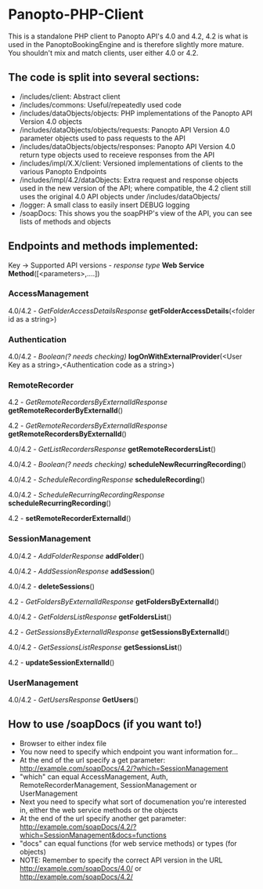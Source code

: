 Panopto-PHP-Client
==================

This is a standalone PHP client to Panopto API's 4.0 and 4.2, 4.2 is what is used in the PanoptoBookingEngine and is therefore slightly more mature. You shouldn't mix and match clients, user either 4.0 or 4.2.

The code is split into several sections:
----------------------------------------

* /includes/client: Abstract client
* /includes/commons: Useful/repeatedly used code
* /includes/dataObjects/objects: PHP implementations of the Panopto API Version 4.0 objects
* /includes/dataObjects/objects/requests: Panopto API Version 4.0 parameter objects used to pass requests to the API
* /includes/dataObjects/objects/responses: Panopto API Version 4.0 return type objects used to receieve responses from the API
* /includes/impl/X.X/client: Versioned implementations of clients to the various Panopto Endpoints
* /includes/impl/4.2/dataObjects: Extra request and response objects used in the new version of the API; where compatible, the 4.2 client still uses the original 4.0 API objects under /includes/dataObjects/
* /logger: A small class to easily insert DEBUG logging
* /soapDocs: This shows you the soapPHP's view of the API, you can see lists of methods and objects

Endpoints and methods implemented:
----------------------

Key -> Supported API versions - *response type* **Web Service Method**([&lt;parameters&gt;,....])

### AccessManagement

4.0/4.2 - *GetFolderAccessDetailsResponse* **getFolderAccessDetails**(&lt;folder id as a string&gt;)

### Authentication

4.0/4.2 - *Boolean(? needs checking)* **logOnWithExternalProvider**(&lt;User Key as a string&gt;,&lt;Authentication code as a string&gt;)

### RemoteRecorder

4.2 - *GetRemoteRecordersByExternalIdResponse* **getRemoteRecorderByExternalId**()

4.2 - *GetRemoteRecordersByExternalIdResponse* **getRemoteRecordersByExternalId**()

4.0/4.2 - *GetListRecordersResponse* **getRemoteRecordersList**()

4.0/4.2 - *Boolean(? needs checking)* **scheduleNewRecurringRecording**()

4.0/4.2 - *ScheduleRecordingResponse* **scheduleRecording**()

4.0/4.2 - *ScheduleRecurringRecordingResponse* **scheduleRecurringRecording**()

4.2 - **setRemoteRecorderExternalId**()

### SessionManagement

4.0/4.2 - *AddFolderResponse* **addFolder**()

4.0/4.2 - *AddSessionResponse* **addSession**()

4.0/4.2 - **deleteSessions**()

4.2 - *GetFoldersByExternalIdResponse* **getFoldersByExternalId**()

4.0/4.2 - *GetFoldersListResponse* **getFoldersList**()

4.2 - *GetSessionsByExternalIdResponse* **getSessionsByExternalId**()

4.0/4.2 - *GetSessionsListResponse* **getSessionsList**()

4.2 - **updateSessionExternalId**()

### UserManagement

4.0/4.2 - *GetUsersResponse* **GetUsers**()


How to use /soapDocs (if you want to!)
--------------------------------------

* Browser to either index file
* You now need to specify which endpoint you want information for...
* At the end of the url specify a get parameter: http://example.com/soapDocs/4.2/?which=SessionManagement
* "which" can equal AccessManagement, Auth, RemoteRecorderManagement, SessionManagement or UserManagement
* Next you need to specify what sort of documenation you're interested in, either the web service methods or the objects
* At the end of the url specify another get parameter: http://example.com/soapDocs/4.2/?which=SessionManagement&docs=functions
* "docs" can equal functions (for web service methods) or types (for objects)
* NOTE: Remember to specify the correct API version in the URL http://example.com/soapDocs/4.0/ or http://example.com/soapDocs/4.2/